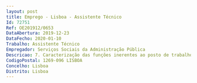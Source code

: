 ```yaml
--- 
layout: post
title: Emprego - Lisboa - Assistente Técnico
Id: 72751
Ref: OE201912/0653
DataAbertura: 2019-12-23
DataFecho: 2020-01-10
Trabalho: Assistente Técnico
Empregador: Serviços Sociais da Administração Pública
Descricao: 7. Caracterização das funções inerentes ao posto de trabalho, em conformidade com o mapa de pessoal aprovado  Planificar, pesquisar e delinear as atividades Elaborar as propostas formais das atividades Coordenar a realização das atividades e adequar o processo de logística Assegurar toda a gestão administrativa e financeira das atividades Realizar estudos com vista à adequação das capitações em função da legislação existente, uniformização dos critérios, propor as tabelas de comparticipações e atualização das normas de funcionamento Gestão de todo o processo de candidaturas às atividades Garantir o cumprimento da legislação Efetuar a supervisão técnica e pedagógica de cada atividade com visita aos locais de realização Elaborar estudos e pareceres assentes em estratégias para promoção e desenvolvimento de novas atividades Monitorizar e avaliar as atividades Elaborar mapas estatísticos, documentos estudos de apoio à Gestão.
CodigoPostal: 1269-096 LISBOA
Concelho: Lisboa
Distrito: Lisboa
--- 
```

